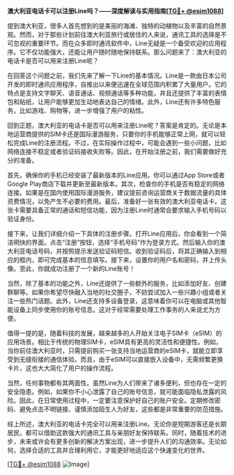 **澳大利亚电话卡可以注册Line吗？——深度解读与实用指南[[TG💪+ @esim1088](https://t.me/s/esim1088)]**

提到澳大利亚，很多人首先想到的是美丽的海滩、独特的动植物以及丰富的自然景观。然而，对于那些计划前往澳大利亚旅行或居住的人来说，通讯工具的选择是不可忽视的重要环节。而在众多即时通讯软件中，Line无疑是一个备受欢迎的应用程序。它不仅功能强大，还能让用户随时随地保持联系。那么问题来了：澳大利亚的电话卡是否可以用来注册Line呢？

在回答这个问题之前，我们先来了解一下Line的基本情况。Line是一款由日本公司开发的即时通讯应用程序，自推出以来便迅速在全球范围内积累了大量用户。它的特点是支持文字聊天、语音通话、视频通话等多种功能，并且还提供了丰富的表情包和贴纸，让用户能够更加生动地表达自己的情绪。此外，Line还有许多特色服务，比如游戏、购物等，进一步增强了用户的粘性。

回到正题，澳大利亚的电话卡是否可以用来注册Line呢？答案是肯定的。无论是本地运营商提供的SIM卡还是国际漫游服务，只要你的手机能够正常上网，就可以轻松完成Line的注册流程。不过，在实际操作过程中，可能会遇到一些小问题，比如网络连接不稳定或者验证码接收失败等。因此，在开始注册之前，我们需要做好充分的准备。

首先，确保你的手机已经安装了最新版本的Line应用。你可以通过App Store或者Google Play商店下载并更新至最新版本。其次，检查你的手机是否有稳定的网络连接。如果是在国内使用国际漫游服务，建议提前咨询运营商关于数据流量的具体资费情况，以免产生不必要的费用。最后，准备好一张有效的澳大利亚电话卡。这张卡需要具备正常的通话和短信功能，因为注册Line时通常会要求输入手机号码以验证身份。

接下来，让我们详细介绍一下具体的注册步骤。打开Line应用后，你会看到一个简洁明快的界面。点击“注册”按钮，选择“手机号码”作为登录方式。然后输入你的澳大利亚电话号码，并按照提示发送验证码短信。收到验证码后，将其正确输入到相应的框内，即可完成基本的信息填写。接下来，设置你的用户名和密码，并上传头像。至此，你就成功注册了一个新的Line账号！

当然，除了基本的功能之外，Line还提供了一些额外的服务，比如添加好友、创建群聊等。如果你希望尽快融入当地的社交圈子，不妨尝试加入一些兴趣小组或者关注一些热门话题。此外，Line还支持多设备登录，这意味着你可以在电脑或其他智能设备上同步使用你的账号信息。这对于经常需要处理工作事务的人来说尤为方便。

值得一提的是，随着科技的发展，越来越多的人开始关注电子SIM卡（eSIM）的应用场景。相比于传统的物理SIM卡，eSIM具有更高的灵活性和便捷性。例如，当你前往澳大利亚时，只需提前购买一张支持当地运营商的eSIM卡，就能立即享受到无缝衔接的通信体验。而且，由于eSIM可以直接嵌入设备中，无需频繁更换卡片，这也大大简化了用户的操作流程。

当然，任何事物都有其两面性。虽然Line为人们带来了诸多便利，但也存在一定的安全隐患。例如，如果你不小心泄露了自己的账号信息，就可能面临隐私泄露的风险。因此，在日常使用过程中，一定要注意保护好自己的账户安全。定期修改密码、避免点击不明链接、谨慎添加陌生人为好友，这些都是非常重要的防范措施。

综上所述，澳大利亚的电话卡完全可以用来注册Line。无论你是短期游客还是长期居民，都可以借助这款强大的通讯工具与亲朋好友保持联系。同时，随着技术的进步，未来或许会有更多创新的解决方案出现，进一步提升人们的沟通效率。无论如何，选择合适的工具并合理利用它，才能更好地适应这个快速变化的世界。

[[TG💪+ @esim1088](https://t.me/s/esim1088) ![Image](https://i.postimg.cc/4NQfJmqS/Snipaste-2025-05-13-00-14-12.png)]